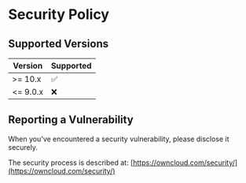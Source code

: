 # Security Policy

## Supported Versions

| Version  | Supported          |
| -------- | ------------------ |
| >= 10.x  | :white_check_mark: |
| <= 9.0.x | :x:                |

## Reporting a Vulnerability

When you've encountered a security vulnerability, please disclose it securely.

The security process is described at: 
[https://owncloud.com/security/](https://owncloud.com/security/)
